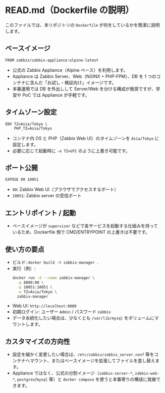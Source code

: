 # READ.md（Dockerfile の説明）

このファイルでは、本リポジトリの `Dockerfile` が何をしているかを簡潔に説明します。

## ベースイメージ
```
FROM zabbix/zabbix-appliance:alpine-latest
```
- 公式の Zabbix Appliance（Alpine ベース）を利用します。
- Appliance は Zabbix Server、Web（NGINX + PHP-FPM）、DB を 1 つのコンテナに含んだ「お試し・検証向け」イメージです。
- 本番運用では DB を外出しして Server/Web を分ける構成が推奨ですが、学習や PoC では Appliance が手軽です。

## タイムゾーン設定
```
ENV TZ=Asia/Tokyo \
    PHP_TZ=Asia/Tokyo
```
- コンテナ内 OS と PHP（Zabbix Web UI）のタイムゾーンを `Asia/Tokyo` に設定します。
- 必要に応じて起動時に `-e TZ=UTC` のように上書き可能です。

## ポート公開
```
EXPOSE 80 10051
```
- `80`: Zabbix Web UI（ブラウザでアクセスするポート）
- `10051`: Zabbix server の受信ポート

## エントリポイント / 起動
- ベースイメージが `supervisor` などで各サービスを起動する仕組みを持っているため、Dockerfile 側で CMD/ENTRYPOINT の上書きは不要です。

## 使い方の要点
- ビルド: `docker build -t zabbix-manager .`
- 実行（例）:
  ```bash
  docker run -d --name zabbix-manager \
    -p 8080:80 \
    -p 10051:10051 \
    -e TZ=Asia/Tokyo \
    zabbix-manager
  ```
- Web UI: `http://localhost:8080`
- 初期ログイン: ユーザー `Admin` / パスワード `zabbix`
- データ永続化したい場合は、少なくとも `/var/lib/mysql` をボリュームにマウントします。

## カスタマイズの方向性
- 設定を細かく変更したい場合は、`/etc/zabbix/zabbix_server.conf` 等をコンテナへマウント、またはベースイメージを拡張してファイルを差し替えます。
- Appliance ではなく、公式の分割イメージ（`zabbix-server-*`, `zabbix-web-*`, `postgres`/`mysql` 等）と `docker compose` を使うと本番寄りの構成に発展できます。
